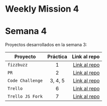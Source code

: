 # Weekly Mission 4
# Semana 4 

Proyectos desarrollados en la semana 3:

| Proyecto | Práctica | Link al repo |
| ------------- |:-------------:| -----:|
|`fizzbuzz`|1|[Link al repo](https://github.com/vicogarcia16/FizzBuzz)|
|`PR`|2|[Link al repo](https://github.com/vicogarcia16/fizzbuzz)|
|`Code Challenge`|3, 4, 5|[Link al repo](https://github.com/vicogarcia16/code-challenge)|
|`Trello`|6|[Link al repo](https://trello.com/invite/b/b3PvVmbn/d98205185b02f4d0033a91c2b712e901/launchx)|
|`Trello JS Fork`|7|[Link al repo](https://github.com/LaunchX-InnovaccionVirtual/MissionNodeJS)|
